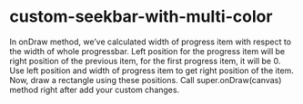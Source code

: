 # custom-seekbar-with-multi-color 

In onDraw method, we’ve calculated width of progress item with respect to the width of whole progressbar. Left position for the progress item will be right position of the previous item, for the first progress item, it will be 0. Use left position and width of progress item to get right position of the item. Now, draw a rectangle using these positions. Call super.onDraw(canvas) method right after add your custom changes.
